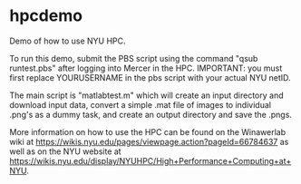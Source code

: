 # hpcdemo
Demo of how to use NYU HPC.

To run this demo, submit the PBS script using the command
"qsub runtest.pbs" after logging into Mercer in the HPC.
IMPORTANT: you must first replace YOURUSERNAME in the pbs script with
your actual NYU netID.

The main script is "matlabtest.m" which will create an input directory
and download input data, convert a simple .mat file of images to individual
.png's as a dummy task, and create an output directory and save the .pngs.

More information on how to use the HPC can be found on the Winawerlab
wiki at https://wikis.nyu.edu/pages/viewpage.action?pageId=66784637
as well as on the NYU website at https://wikis.nyu.edu/display/NYUHPC/High+Performance+Computing+at+NYU.